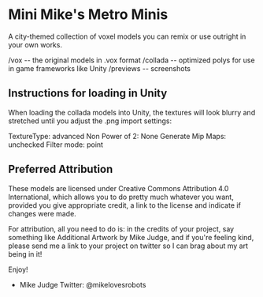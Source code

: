 Mini Mike's Metro Minis
=======================

A city-themed collection of voxel models you can remix or use outright in your 
own works.

  /vox -- the original models in .vox format
  /collada -- optimized polys for use in game frameworks like Unity
  /previews -- screenshots

Instructions for loading in Unity
---------------------------------
When loading the collada models into Unity, the textures will look blurry and 
stretched until you adjust the .png import settings:

  TextureType: advanced
  Non Power of 2: None
  Generate Mip Maps: unchecked
  Filter mode: point

Preferred Attribution
---------------------
These models are licensed under Creative Commons Attribution 4.0 International,
which allows you to do pretty much whatever you want, provided you give 
appropriate credit, a link to the license and indicate if changes were made.

For attribution, all you need to do is: in the credits of your project, say 
something like Additional Artwork by Mike Judge, and if you're feeling kind, 
please send me a link to your project on twitter so I can brag about my art 
being in it!

Enjoy!

- Mike Judge
Twitter: @mikelovesrobots
